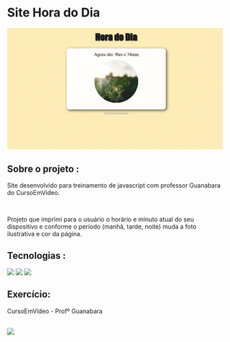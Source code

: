<h1>Site Hora do Dia</h1> 

![alt text](https://github.com/leogonccalves/Site_HoraDoDia/blob/Origin/Git_SIte_HoraDoDia.gif)

<div>
<h2>Sobre o projeto : </h2>

<p> Site desenvolvido para treinamento de javascript com professor Guanabara do CursoEmVídeo. </p><br>

<p>Projeto que imprimi para o usuário o horário e minuto atual do seu dispositivo e conforme o período (manhã, tarde, noite) muda a foto ilustrativa e cor da página. </p>

</div>

<div>
<h2>Tecnologias : </h2>

<img src="https://img.icons8.com/color/48/000000/html-5--v1.png"/> <img src="https://img.icons8.com/color/48/000000/css3.png"/> <img src="https://img.icons8.com/color/48/000000/javascript--v1.png"/>

<h2>Exercício: </h2>
<p>CursoEmVídeo - Profº Guanabara</p><br> 
 <div>
 <a href= "https://www.youtube.com/watch?v=b2K7eo5Jdj8&list=PLntvgXM11X6pi7mW0O4ZmfUI1xDSIbmTm&index=25" ><img src= "https://img.shields.io/badge/YouTube-FF0000?style=for-the-badge&logo=youtube&logoColor=white"> 
  </div>
   
 
 
